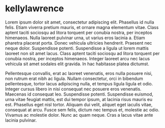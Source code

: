 kellylawrence
=============
Lorem ipsum dolor sit amet, consectetur adipiscing elit. Phasellus id nulla felis. Etiam viverra pretium mauris, et ornare magna elementum vitae. Class aptent taciti sociosqu ad litora torquent per conubia nostra, per inceptos himenaeos. Nulla laoreet pulvinar urna, ut varius eros lacinia a. Etiam pharetra placerat porta. Donec vehicula ultricies hendrerit. Praesent nec neque dolor. Suspendisse potenti. Suspendisse a ligula ut lorem mattis laoreet non sit amet lacus. Class aptent taciti sociosqu ad litora torquent per conubia nostra, per inceptos himenaeos. Integer laoreet arcu nec lacus vehicula sit amet sodales elit gravida. In hac habitasse platea dictumst.

Pellentesque convallis, erat ac laoreet venenatis, eros nulla posuere nisi, non rutrum erat nibh ac ligula. Nullam consectetur, orci in bibendum pellentesque, tortor lacus adipiscing nulla, et tempus ligula ligula et odio. Integer cursus libero in nisi consequat nec posuere eros venenatis. Maecenas id consequat leo. Suspendisse potenti. Suspendisse euismod, urna vitae feugiat mattis, est dui tempor ipsum, at lacinia risus mauris eu est. Phasellus eget nisl tortor. Aliquam dui velit, aliquet eget iaculis vitae, consequat at arcu. Fusce sem felis, dictum nec tempus et, molestie ac odio. Vivamus ac molestie dolor. Nunc ac quam neque. Cras a lacus vitae ante lacinia pulvinar.